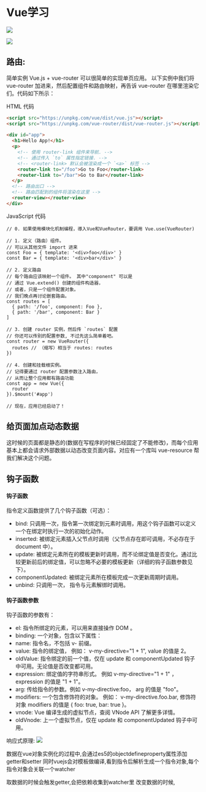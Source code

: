 # Vue学习

![](http://www.runoob.com/wp-content/uploads/2016/10/1476690217-1155-854231-1d2947692fba4957.png)



![](/Users/Johnson/GitHub/basicReview/js部分/高级篇/vue-cli文件目录.png)


## 路由: 
简单实例
Vue.js + vue-router 可以很简单的实现单页应用。
以下实例中我们将 vue-router 加进来，然后配置组件和路由映射，再告诉 vue-router 在哪里渲染它们。代码如下所示：


HTML 代码

```html
<script src="https://unpkg.com/vue/dist/vue.js"></script>
<script src="https://unpkg.com/vue-router/dist/vue-router.js"></script>
 
<div id="app">
  <h1>Hello App!</h1>
  <p>
    <!-- 使用 router-link 组件来导航. -->
    <!-- 通过传入 `to` 属性指定链接. -->
    <!-- <router-link> 默认会被渲染成一个 `<a>` 标签 -->
    <router-link to="/foo">Go to Foo</router-link>
    <router-link to="/bar">Go to Bar</router-link>
  </p>
  <!-- 路由出口 -->
  <!-- 路由匹配到的组件将渲染在这里 -->
  <router-view></router-view>
</div>
```

JavaScript 代码

```javscript
// 0. 如果使用模块化机制编程，導入Vue和VueRouter，要调用 Vue.use(VueRouter)
 
// 1. 定义（路由）组件。
// 可以从其他文件 import 进来
const Foo = { template: '<div>foo</div>' }
const Bar = { template: '<div>bar</div>' }
 
// 2. 定义路由
// 每个路由应该映射一个组件。 其中"component" 可以是
// 通过 Vue.extend() 创建的组件构造器，
// 或者，只是一个组件配置对象。
// 我们晚点再讨论嵌套路由。
const routes = [
  { path: '/foo', component: Foo },
  { path: '/bar', component: Bar }
]
 
// 3. 创建 router 实例，然后传 `routes` 配置
// 你还可以传别的配置参数, 不过先这么简单着吧。
const router = new VueRouter({
  routes // （缩写）相当于 routes: routes
})
 
// 4. 创建和挂载根实例。
// 记得要通过 router 配置参数注入路由，
// 从而让整个应用都有路由功能
const app = new Vue({
  router
}).$mount('#app')
 
// 现在，应用已经启动了！
```


## 给页面加点动态数据
这时候的页面都是静态的(数据在写程序的时候已经固定了不能修改)，而每个应用基本上都会请求外部数据以动态改变页面内容。对应有一个库叫 vue-resource 帮我们解决这个问题。

## 钩子函数
#### 钩子函数
指令定义函数提供了几个钩子函数（可选）：

* bind: 只调用一次，指令第一次绑定到元素时调用，用这个钩子函数可以定义一个在绑定时执行一次的初始化动作。
* inserted: 被绑定元素插入父节点时调用（父节点存在即可调用，不必存在于 document 中）。
* update: 被绑定元素所在的模板更新时调用，而不论绑定值是否变化。通过比较更新前后的绑定值，可以忽略不必要的模板更新（详细的钩子函数参数见下）。
* componentUpdated: 被绑定元素所在模板完成一次更新周期时调用。
* unbind: 只调用一次， 指令与元素解绑时调用。


#### 钩子函数参数
钩子函数的参数有：

* el: 指令所绑定的元素，可以用来直接操作 DOM 。
* binding: 一个对象，包含以下属性：
* name: 指令名，不包括 v- 前缀。
* value: 指令的绑定值， 例如： v-my-directive="1 + 1", value 的值是 2。
* oldValue: 指令绑定的前一个值，仅在 update 和 componentUpdated 钩子中可用。无论值是否改变都可用。
* expression: 绑定值的字符串形式。 例如 v-my-directive="1 + 1" ， expression 的值是 "1 + 1"。
* arg: 传给指令的参数。例如 v-my-directive:foo， arg 的值是 "foo"。
* modifiers: 一个包含修饰符的对象。 例如： v-my-directive.foo.bar, 修饰符对象 modifiers 的值是 { foo: true, bar: true }。
* vnode: Vue 编译生成的虚拟节点，查阅 VNode API 了解更多详情。
* oldVnode: 上一个虚拟节点，仅在 update 和 componentUpdated 钩子中可用。


响应式原理: 
![](http://cn.vuejs.org/images/data.png)

数据在vue对象实例化的过程中,会通过es5的objectdefineproperty属性添加getter和setter
同时vuejs会对模板做编译,看到指令后解析生成一个指令对象,每个指令对象会关联一个watcher

取数据的时候会触发getter,会把依赖收集到watcher里
改变数据的时候,